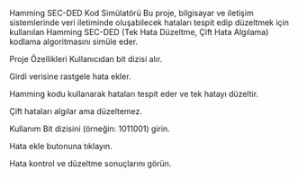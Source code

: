 Hamming SEC-DED Kod Simülatörü
Bu proje, bilgisayar ve iletişim sistemlerinde veri iletiminde oluşabilecek hataları tespit edip düzeltmek için kullanılan Hamming SEC-DED (Tek Hata Düzeltme, Çift Hata Algılama) kodlama algoritmasını simüle eder.

Proje Özellikleri
Kullanıcıdan bit dizisi alır.

Girdi verisine rastgele hata ekler.

Hamming kodu kullanarak hataları tespit eder ve tek hatayı düzeltir.

Çift hataları algılar ama düzeltemez.

Kullanım
Bit dizisini (örneğin: 1011001) girin.

Hata ekle butonuna tıklayın.

Hata kontrol ve düzeltme sonuçlarını görün.
